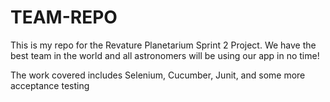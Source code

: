 # TEAM-REPO
This is my repo for the Revature Planetarium Sprint 2 Project. We have the best team in the world and
all astronomers will be using our app in no time!

The work covered includes Selenium, Cucumber, Junit, and some more acceptance testing

